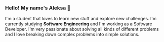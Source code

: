 ### Hello! My name's Aleksa 👋

I'm a student that loves to learn new stuff and explore new challenges. I'm currently studying **Software Engineering** and I'm working as a Software Developer. I'm very passionate about solving all kinds of different problems and I love breaking down complex problems into simple solutions.

<!--
**yxngalex/yxngalex** is a ✨ _special_ ✨ repository because its `README.md` (this file) appears on your GitHub profile.

Here are some ideas to get you started:

- 🔭 I’m currently working on ...
- 🌱 I’m currently learning ...
- 👯 I’m looking to collaborate on ...
- 🤔 I’m looking for help with ...
- 💬 Ask me about ...
- 📫 How to reach me: ...
- 😄 Pronouns: ...
- ⚡ Fun fact: ...
-->
